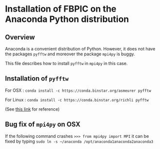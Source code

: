 Installation of FBPIC  on the Anaconda Python distribution
=======================================

Overview
-------

Anaconda is a convenient distribution of Python. However, it does not
have the packages `pyfftw` and moreover the package `mpi4py` is buggy.

This file describes how to install `pyfftw` in `mpi4py` in this case.

Installation of `pyfftw`
-------------------

For OSX :
`conda install -c https://conda.binstar.org/asmeurer pyfftw`

For Linux :
`conda install -c https://conda.binstar.org/richli pyfftw`

(See
[this link](https://groups.google.com/a/continuum.io/forum/#!topic/anaconda/_nDXdAYweCI)
for reference)

Bug fix  of `mpi4py` on OSX
------------------------

If the following command crashes
`>>> from mpi4py import MPI`
it can be fixed by typing
`sudo ln -s ~/anaconda /opt/anaconda1anaconda2anaconda3`
